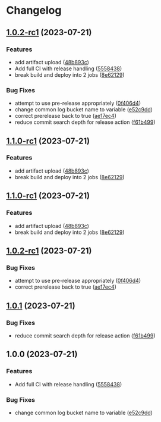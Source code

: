 # Changelog

## [1.0.2-rc1](https://github.com/agfunderburg10/react-cors-spa/compare/v1.1.0...v1.0.2-rc1) (2023-07-21)


### Features

* add artifact upload ([48b893c](https://github.com/agfunderburg10/react-cors-spa/commit/48b893ca0f5c34cec1fdb70b172f549c250fef3d))
* Add full CI with release handling ([5558438](https://github.com/agfunderburg10/react-cors-spa/commit/5558438ba7fe36d06ddc9626091627548caead4c))
* break build and deploy into 2 jobs ([8e62129](https://github.com/agfunderburg10/react-cors-spa/commit/8e62129f5e43ae60a481d1c2760cf5d1f1ab5d7b))


### Bug Fixes

* attempt to use pre-release appropriately ([0f406d4](https://github.com/agfunderburg10/react-cors-spa/commit/0f406d41ae00afd58e894a3f510850a877d45858))
* change common log bucket name to variable ([e52c9dd](https://github.com/agfunderburg10/react-cors-spa/commit/e52c9dd78d21554faffc3258d3967dedb77798b3))
* correct prerelease back to true ([ae17ec4](https://github.com/agfunderburg10/react-cors-spa/commit/ae17ec45427417810d905162bc653d0f6d404d9f))
* reduce commit search depth for release action ([f61b499](https://github.com/agfunderburg10/react-cors-spa/commit/f61b499d97c77702870c870e9e6d06362ca9c3b4))

## [1.1.0-rc1](https://github.com/agfunderburg10/react-cors-spa/compare/v1.0.2-rc1...v1.1.0-rc1) (2023-07-21)


### Features

* add artifact upload ([48b893c](https://github.com/agfunderburg10/react-cors-spa/commit/48b893ca0f5c34cec1fdb70b172f549c250fef3d))
* break build and deploy into 2 jobs ([8e62129](https://github.com/agfunderburg10/react-cors-spa/commit/8e62129f5e43ae60a481d1c2760cf5d1f1ab5d7b))

## [1.1.0-rc1](https://github.com/agfunderburg10/react-cors-spa/compare/v1.0.2-rc1...v1.1.0-rc1) (2023-07-21)


### Features

* add artifact upload ([48b893c](https://github.com/agfunderburg10/react-cors-spa/commit/48b893ca0f5c34cec1fdb70b172f549c250fef3d))
* break build and deploy into 2 jobs ([8e62129](https://github.com/agfunderburg10/react-cors-spa/commit/8e62129f5e43ae60a481d1c2760cf5d1f1ab5d7b))

## [1.0.2-rc1](https://github.com/agfunderburg10/react-cors-spa/compare/v1.0.1...v1.0.2-rc1) (2023-07-21)


### Bug Fixes

* attempt to use pre-release appropriately ([0f406d4](https://github.com/agfunderburg10/react-cors-spa/commit/0f406d41ae00afd58e894a3f510850a877d45858))
* correct prerelease back to true ([ae17ec4](https://github.com/agfunderburg10/react-cors-spa/commit/ae17ec45427417810d905162bc653d0f6d404d9f))

## [1.0.1](https://github.com/agfunderburg10/react-cors-spa/compare/v1.0.0...v1.0.1) (2023-07-21)


### Bug Fixes

* reduce commit search depth for release action ([f61b499](https://github.com/agfunderburg10/react-cors-spa/commit/f61b499d97c77702870c870e9e6d06362ca9c3b4))

## 1.0.0 (2023-07-21)


### Features

* Add full CI with release handling ([5558438](https://github.com/agfunderburg10/react-cors-spa/commit/5558438ba7fe36d06ddc9626091627548caead4c))


### Bug Fixes

* change common log bucket name to variable ([e52c9dd](https://github.com/agfunderburg10/react-cors-spa/commit/e52c9dd78d21554faffc3258d3967dedb77798b3))
